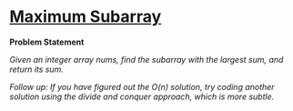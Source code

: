 # [Maximum Subarray](https://leetcode.com/problems/maximum-subarray/description/)

**Problem Statement**

_Given an integer array nums, find the subarray with the largest sum, and return its sum._

_Follow up: If you have figured out the O(n) solution, try coding another solution using the divide and conquer approach, which is more subtle._
